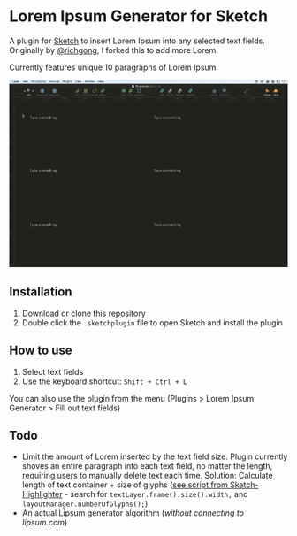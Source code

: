 # Lorem Ipsum Generator for Sketch

A plugin for [Sketch](http://sketchapp.com) to insert Lorem Ipsum into any selected text fields. Originally by [@richgong](https://github.com/richgong/sketch-lorem-ipsum-2017), I forked this to add more Lorem.

Currently features unique 10 paragraphs of Lorem Ipsum.

![GIF of plugin being used in Sketch](/example.gif "Example of plugin in use")

## Installation

1. Download or clone this repository
2. Double click the `.sketchplugin` file to open Sketch and install the plugin

## How to use

1. Select text fields
2. Use the keyboard shortcut: `Shift + Ctrl + L` 

You can also use the plugin from the menu (Plugins > Lorem Ipsum Generator > Fill out text fields)

## Todo

* Limit the amount of Lorem inserted by the text field size. Plugin currently shoves an entire paragraph into each text field, no matter the length, requiring users to manually delete text each time. Solution: Calculate length of text container + size of glyphs ([see script from Sketch-Highlighter](https://github.com/matt-curtis/Sketch-Highlighter/blob/master/Sketch-Highlighter.sketchplugin/Contents/Sketch/script.js) - search for `textLayer.frame().size().width,` and `layoutManager.numberOfGlyphs();`)
* An actual Lipsum generator algorithm (*without connecting to lipsum.com*)